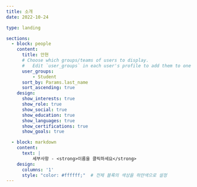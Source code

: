 ```yaml
---
title: 소개
date: 2022-10-24

type: landing

sections:
  - block: people
    content:
      title: 안현
      # Choose which groups/teams of users to display.
      #   Edit `user_groups` in each user's profile to add them to one or more of these groups.
      user_groups:
          - Student
      sort_by: Params.last_name
      sort_ascending: true
    design:
      show_interests: true
      show_role: true
      show_social: true
      show_education: true
      show_languages: true
      show_certifications: true
      show_goals: true

  - block: markdown
    content:
      text: |
          세부사항 - <strong>이름을 클릭하세요</strong>
    design:
      columns: '1'
      style: "color: #ffffff;"  # 전체 블록의 색상을 하얀색으로 설정
---
```

